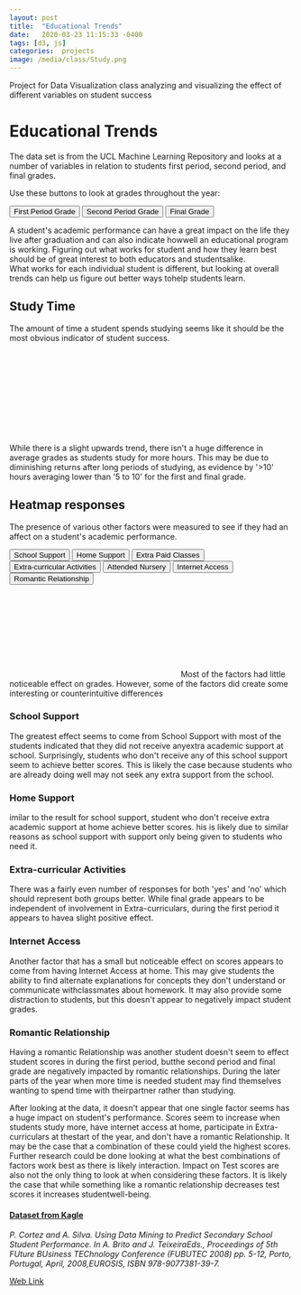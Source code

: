 ```yaml
---
layout: post
title:  "Educational Trends"
date:   2020-03-23 11:15:33 -0400
tags: [d3, js] 
categories:  projects
image: /media/class/Study.png
---
```


Project for Data Visualization class analyzing and visualizing the effect of different variables on student success
<!--more-->

<script src="{{site.url}}/assets/dataVis/d3.v5.min.js"></script>
<script> const datalink = "{{site.url}}/assets/dataVis/project1/student-grade-prediction.csv";</script>


# Educational Trends

The data set is from the UCL Machine Learning Repository and looks at a number of variables in relation to students first period, second period, and final grades.

Use these buttons to look at grades throughout the year:
<div class="buttons">
  <button id = "G1">First Period Grade</button>
  <button id = "G2">Second Period Grade</button>
  <button id = "GF">Final Grade</button>
</div>

A student's academic performance can have a great impact on the life they live after graduation and can also indicate howwell an educational program is working.
Figuring out what works for student and how they learn best should be of great interest to both educators and studentsalike.      
What works for each individual student is different, but looking at overall trends can help us figure out better ways tohelp students learn. 

## Study Time

The amount of time a student spends studying seems like it should be the most obvious indicator of student success. 

<svg id='chart1'></svg>

While there is a slight upwards trend, there isn't a huge difference in average grades as students study for more hours. 
This may be due to diminishing returns after long periods of studying, as evidence by '>10' hours averaging lower than '5 to 10' for the first and final grade. 

## Heatmap responses

The presence of various other factors were measured to see if they had an affect on a student's academic performance. 
<div class="buttons">
  <button id = "B1">School Support</button>
  <button id = "B2">Home Support</button>
  <button id = "B3">Extra Paid Classes</button>
  <button id = "B4">Extra-curricular Activities</button>
  <button id = "B5">Attended Nursery</button>
  <button id = "B6">Internet Access</button>
  <button id = "B7">Romantic Relationship</button>
</div>

<svg id='chart2'></svg>
Most of the factors had little noticeable effect on grades.
However, some of the factors did create some interesting or counterintuitive differences 

### School Support
The greatest effect seems to come from School Support with most of the students indicated that they did not receive anyextra academic support at school. 
Surprisingly, students who don't receive any of this school support seem to achieve better scores.
This is likely the case because students who are already doing well may not seek any extra support from the school.
### Home Support
imilar to the result for school support, student who don't receive extra academic support at home achieve better scores.
his is likely due to similar reasons as school support with support only being given to students who need it. 
### Extra-curricular Activities
There was a fairly even number of responses for both 'yes' and 'no' which should represent both groups better.
While final grade appears to be independent of involvement in Extra-curriculars, during the first period it appears to havea slight positive effect.
### Internet Access
Another factor that has a small but noticeable effect on scores appears to come from having Internet Access at home.
This may give students the ability to find alternate explanations for concepts they don't understand or communicate withclassmates about homework.
It may also provide some distraction to students, but this doesn't appear to negatively impact student grades.
### Romantic Relationship
Having a romantic Relationship was another student doesn't seem to effect student scores in during the first period, butthe second period and final grade are negatively impacted by romantic relationships.
During the later parts of the year when more time is needed student may find themselves wanting to spend time with theirpartner rather than studying.

After looking at the data, it doesn't appear that one single factor seems has a huge impact on student's performance. 
Scores seem to increase when students study more, have internet access at home, participate in Extra-curriculars at thestart of the year, and don't have a romantic Relationship.
It may be the case that a combination of these could yield the highest scores.
Further research could be done looking at what the best combinations of factors work best as there is likely interaction.
Impact on Test scores are also not the only thing to look at when considering these factors. 
It is likely the case that while something like a romantic relationship decreases test scores it increases studentwell-being.

#### [Dataset from Kagle](https://www.kaggle.com/dipam7/student-grade-prediction)

*P. Cortez and A. Silva. Using Data Mining to Predict Secondary School Student Performance. In A. Brito and J. TeixeiraEds., Proceedings of 5th FUture BUsiness TEChnology Conference (FUBUTEC 2008) pp. 5-12, Porto, Portugal, April, 2008,EUROSIS, ISBN 978-9077381-39-7.*

[Web Link](http://www3.dsi.uminho.pt/pcortez/student.pdf")
<script src='{{site.url}}/assets/dataVis/project1/buttons.js'></script>
<script src='{{site.url}}/assets/dataVis/project1/chart1.js'></script>
<script src='{{site.url}}/assets/dataVis/project1/chart2.js'></script>
<script src='{{site.url}}/assets/dataVis/project1/main.js'></script>